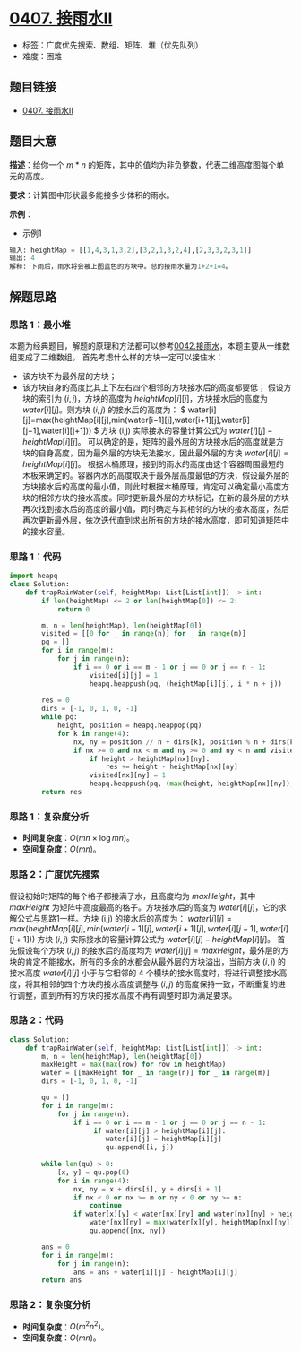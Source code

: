 # [0407. 接雨水II](https://leetcode.cn/problems/trapping-rain-water-ii/)

- 标签：广度优先搜索、数组、矩阵、堆（优先队列）
- 难度：困难
## 题目链接

- [0407. 接雨水II](https://leetcode.cn/problems/trapping-rain-water-ii/)

## 题目大意

**描述**：给你一个 $m * n$ 的矩阵，其中的值均为非负整数，代表二维高度图每个单元的高度。

**要求**：计算图中形状最多能接多少体积的雨水。

**示例**：
- 示例1
```python
输入: heightMap = [[1,4,3,1,3,2],[3,2,1,3,2,4],[2,3,3,2,3,1]]
输出: 4
解释: 下雨后，雨水将会被上图蓝色的方块中。总的接雨水量为1+2+1=4。
```
## 解题思路

### 思路 1：最小堆

本题为经典题目，解题的原理和方法都可以参考[0042.接雨水](https://leetcode.cn/problems/trapping-rain-water/)，本题主要从一维数组变成了二维数组。
首先考虑什么样的方块一定可以接住水：

- 该方块不为最外层的方块；
- 该方块自身的高度比其上下左右四个相邻的方块接水后的高度都要低；
假设方块的索引为 $(i,j)$，方块的高度为 $heightMap[i][j]$，方块接水后的高度为 $water[i][j]$。则方块 $(i,j)$ 的接水后的高度为：
$
water[i][j]=max(heightMap[i][j],min(water[i−1][j],water[i+1][j],water[i][j−1],water[i][j+1]))
$
方块 (i,j) 实际接水的容量计算公式为 $water[i][j]−heightMap[i][j]$。
可以确定的是，矩阵的最外层的方块接水后的高度就是方块的自身高度，因为最外层的方块无法接水，因此最外层的方块 $water[i][j]=heightMap[i][j]$。
根据木桶原理，接到的雨水的高度由这个容器周围最短的木板来确定的。容器内水的高度取决于最外层高度最低的方块，假设最外层的方块接水后的高度的最小值，则此时根据木桶原理，肯定可以确定最小高度方块的相邻方块的接水高度。同时更新最外层的方块标记，在新的最外层的方块再次找到接水后的高度的最小值，同时确定与其相邻的方块的接水高度，然后再次更新最外层，依次迭代直到求出所有的方块的接水高度，即可知道矩阵中的接水容量。




### 思路 1：代码

```python
import heapq
class Solution:
    def trapRainWater(self, heightMap: List[List[int]]) -> int:
        if len(heightMap) <= 2 or len(heightMap[0]) <= 2:
            return 0

        m, n = len(heightMap), len(heightMap[0])
        visited = [[0 for _ in range(n)] for _ in range(m)]
        pq = []
        for i in range(m):
            for j in range(n):
                if i == 0 or i == m - 1 or j == 0 or j == n - 1:
                    visited[i][j] = 1
                    heapq.heappush(pq, (heightMap[i][j], i * n + j))
        
        res = 0
        dirs = [-1, 0, 1, 0, -1]
        while pq:
            height, position = heapq.heappop(pq)
            for k in range(4):
                nx, ny = position // n + dirs[k], position % n + dirs[k + 1]
                if nx >= 0 and nx < m and ny >= 0 and ny < n and visited[nx][ny] == 0:
                    if height > heightMap[nx][ny]:
                        res += height - heightMap[nx][ny]
                    visited[nx][ny] = 1    
                    heapq.heappush(pq, (max(height, heightMap[nx][ny]), nx * n + ny))
        return res

```
### 思路 1：复杂度分析

- **时间复杂度**：$O(mn \times \log mn)$。
- **空间复杂度**：$O(mn)$。

### 思路 2：广度优先搜索

假设初始时矩阵的每个格子都接满了水，且高度均为 $maxHeight$，其中 $maxHeight$ 为矩阵中高度最高的格子。方块接水后的高度为 $water[i][j]$，它的求解公式与思路1一样。方块 (i,j) 的接水后的高度为：
$water[i][j]=max(heightMap[i][j],min(water[i−1][j],water[i+1][j],water[i][j−1],water[i][j+1]))$
方块 $(i,j)$ 实际接水的容量计算公式为 $water[i][j]−heightMap[i][j]$。
首先假设每个方块 $(i,j)$ 的接水后的高度均为 $water[i][j]=maxHeight$，最外层的方块的肯定不能接水，所有的多余的水都会从最外层的方块溢出，当前方块 $(i,j)$ 的接水高度 $water[i][j]$ 小于与它相邻的 4 个模块的接水高度时，将进行调整接水高度，将其相邻的四个方块的接水高度调整与 $(i,j)$ 的高度保持一致，不断重复的进行调整，直到所有的方块的接水高度不再有调整时即为满足要求。

### 思路 2：代码

```python
class Solution:
    def trapRainWater(self, heightMap: List[List[int]]) -> int:
        m, n = len(heightMap), len(heightMap[0])
        maxHeight = max(max(row) for row in heightMap)
        water = [[maxHeight for _ in range(n)] for _ in range(m)]
        dirs = [-1, 0, 1, 0, -1]

        qu = []
        for i in range(m):
            for j in range(n):
                if i == 0 or i == m - 1 or j == 0 or j == n - 1:
                     if water[i][j] > heightMap[i][j]:
                        water[i][j] = heightMap[i][j]
                        qu.append([i, j])
        
        while len(qu) > 0:
            [x, y] = qu.pop(0)
            for i in range(4):
                nx, ny = x + dirs[i], y + dirs[i + 1]
                if nx < 0 or nx >= m or ny < 0 or ny >= n:
                    continue
                if water[x][y] < water[nx][ny] and water[nx][ny] > heightMap[nx][ny]:
                    water[nx][ny] = max(water[x][y], heightMap[nx][ny])
                    qu.append([nx, ny])

        ans = 0
        for i in range(m):
            for j in range(n):
                ans = ans + water[i][j] - heightMap[i][j]
        return ans
```
### 思路 2：复杂度分析

- **时间复杂度**：$O(m^2 n^2)$。
- **空间复杂度**：$O(mn)$。





